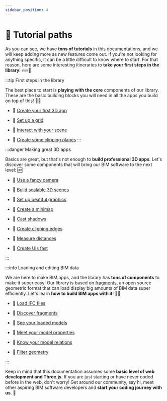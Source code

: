 ```yaml
---
sidebar_position: 4
---
```


# 🧭 Tutorial paths

As you can see, we have **tons of tutorials** in this documentations, and we will keep adding more as new features come out. If you're not looking for anything specific, it can be a little difficult to know where to start. For that reason, here are some interesting itineraries to **take your first steps in the library**! 🔥🔥🚀

:::tip First steps in the library

The best place to start is **playing with the core** components of our library. These are the basic building blocks you will need in all the apps you build on top of this! 👶🏻

- 📘 [Create your first 3D app](../Tutorials/Components/Core/Worlds.mdx) 

- 📘 [Set up a grid](../Tutorials/Components/Core/Grids.mdx) 

- 📘 [Interact with your scene](../Tutorials/Components/Core/Raycasters.mdx) 

- 📘 [Create some clipping planes](../Tutorials/Components/Core/Clipper.mdx) 
:::

:::danger Making great 3D apps

Basics are great, but that's not enough to **build professional 3D apps**. Let's discover some components that will bring our BIM software to the next level: 🆙

- 📙 [Use a fancy camera](../Tutorials/Components/Core/OrthoPerspectiveCamera.mdx) 

- 📙 [Build scalable 3D scenes](../Tutorials/Components/Core/Cullers.mdx)

- 📙 [Set up beatiful graphics](../Tutorials/Components/Front/PostproductionRenderer.mdx)

- 📙 [Create a minimap](../Tutorials/Components/Core/MiniMap.mdx)

- 📙 [Cast shadows](../Tutorials/Components/Front/ShadowDropper.mdx)

- 📙 [Create clipping edges](../Tutorials/Components/Front/ClipEdges.mdx)

- 📙 [Measure distances](../Tutorials/Components/Front/LengthMeasurement.mdx)

- 📙 [Create UIs fast](../Tutorials/UserInterface/)

:::

:::info Loading and editing BIM data

We are here to make BIM apps, and the library has **tons of components** to make it super easy! Our library is based on [fragments](https://github.com/ThatOpen/engine_fragment), an open source geometric format that can load display big amounts of BIM data super efficiently. Let's learn **how to build BIM apps with it**! 💪🏻

- 📕 [Load IFC files](../Tutorials/Components/Core/IfcLoader.mdx)

- 📕 [Discover fragments](../Tutorials/Components/Core/FragmentsManager.mdx)

- 📕 [See your loaded models](../Tutorials/UserInterface/OBC/ModelsList.mdx)

- 📕 [Meet your model properties](../Tutorials/UserInterface/OBC/ElementProperties.mdx)

<!-- - 📕 [Touching BIM models](../Tutorials/FragmentHighlighter.mdx) -->

<!-- - 📕 [Navigating floorplans](../Tutorials/FragmentPlans.mdx) -->

- 📕 [Know your model relations](../Tutorials/Components/Core/IfcRelationsIndexer.mdx)

<!-- - 📕 [Building trees](../Tutorials/UserInterface/OBC/RelationsTree.mdx) -->

- 📕 [Filter geometry](../Tutorials/Components/Core/Hider.mdx)

<!-- - 📕 [Writing properties](../Tutorials/IfcPropertiesManager.mdx) -->

:::

Keep in mind that this documentation assumes some **basic level of web development and Three.js**. If you are just starting or have never coded before in the web, don't worry! Get around our community, say hi, meet other aspiring BIM software developers and **start your coding journey with us**. 🚀